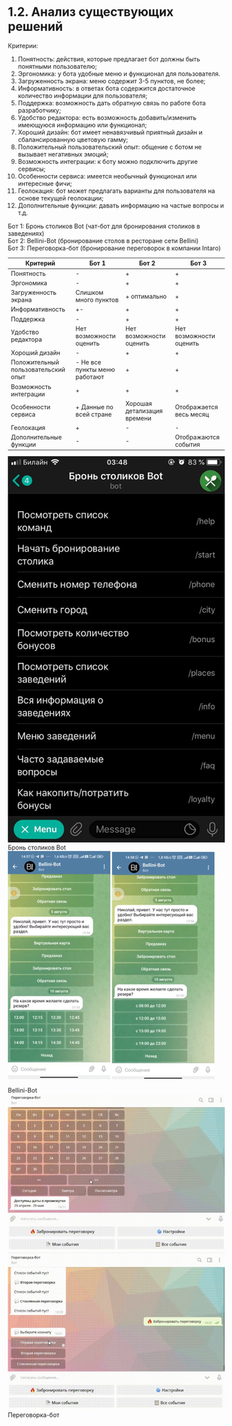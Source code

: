 # 1.2. Анализ существующих решений
Критерии:
1) Понятность: действия, которые предлагает бот должны быть понятными пользователю;
2) Эргономика: у бота удобные меню и функционал для пользователя.
3) Загруженность экрана: меню содержит 3-5 пунктов, не более;
4) Информативность: в ответах бота содержится достаточное количество информации для пользователя;
5) Поддержка: возможность дать обратную связь по работе бота разработчику;
6) Удобство редактора: есть возможность добавить/изменить имеющуюся информацию или функционал;
7) Хороший дизайн: бот имеет ненавязчивый приятный дизайн и сбалансированную цветовую гамму;
8) Положительный пользовательский опыт: общение с ботом не вызывает негативных эмоций;
9) Возможность интеграции: к боту можно подключить другие сервисы; 
10) Особенности сервиса: имеется необычный функционал или интересные фичи;
11) Геолокация: бот может предлагать варианты для пользователя на основе текущей геолокации;
12) Дополнительные функции: давать информацию на частые вопросы и т.д.

Бот 1: Бронь столиков Bot (чат-бот для бронирования столиков в заведениях) \
Бот 2: Bellini-Bot (бронирование столов в ресторане сети Bellini) \
Бот 3: Переговорка-бот (бронирование переговорок в компании Intaro) 

| Критерий                            | Бот 1                         | Бот 2                       | Бот 3                   |
|-------------------------------------|-------------------------------|-----------------------------|-------------------------|
| Понятность                          | -                             | +                           | +                       | 
| Эргономика                          | -                             | +                           | +                       |
| Загруженность экрана                | Слишком много пунктов         | + оптимально                | +                       | 
| Информативность                     | +-                            | +                           | +                       | 
| Поддержка                           | -                             | +                           | +                       |  
| Удобство редактора                  | Нет возможности оценить       | Нет возможности оценить     | Нет возможности оценить | 
| Хороший дизайн                      | -                             | +                           | +                       |  
| Положительный пользовательский опыт | - Не все пункты меню работают | +                           | +                       | 
| Возможность интеграции              | +                             | +                           | +                       |  
| Особенности сервиса                 | + Данные по всей стране       | Хорошая детализация времени | Отображается весь месяц | 
| Геолокация                          | +                             | -                           | -                       |  
| Дополнительные функции              | -                             | -                           | Отображаются события    | 

![Project](img/bron_stolikov.jpeg)
Бронь столиков Bot \
![Project](img/bellini_1.png)
![Project](img/bellini_2.png)

Bellini-Bot \
![Project](img/peregovorka_1.jpeg)
![Project](img/peregovorka_2.jpeg)
Переговорка-бот 
